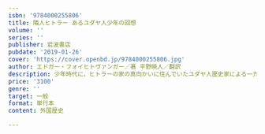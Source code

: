 ```yaml
---
isbn: '9784000255806'
title: 隣人ヒトラー あるユダヤ人少年の回想
volume: ''
series: ''
publisher: 岩波書店
pubdate: '2019-01-26'
cover: 'https://cover.openbd.jp/9784000255806.jpg'
author: エドガー・フォイヒトヴァンガー／著 平野暁人／翻訳
description: 少年時代に，ヒトラーの家の真向かいに住んでいたユダヤ人歴史家による一九三〇年代の希有な追想記．
price: '3100'
genre: ''
target: 一般
format: 単行本
content: 外国歴史

---
```

